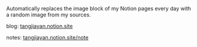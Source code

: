 Automatically replaces the image block of my Notion pages every day with a random image from my sources.

blog: [tangjiayan.notion.site](https://tangjiayan.notion.site)

notes: [tangjiayan.notion.site/note](https://tangjiayan.notion.site/note)
